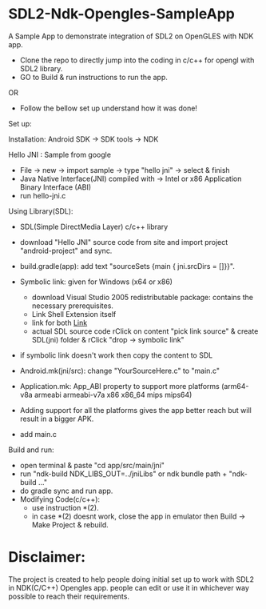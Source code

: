 # SDL2-Ndk-Opengles-SampleApp

A Sample App to demonstrate integration of SDL2 on OpenGLES with NDK app.

* Clone the repo to directly jump into the coding in c/c++ for opengl with SDL2 library.
* GO to Build & run instructions to run the app.

OR

* Follow the bellow set up understand how it was done!

Set up:

Installation: Android SDK -> SDK tools -> NDK

Hello JNI : Sample from google

* File -> new -> import sample -> type "hello jni" -> select & finish
* Java Native Interface(JNI) compiled with -> Intel or x86 Application Binary Interface (ABI)
* run hello-jni.c

Using Library(SDL):

* SDL(Simple DirectMedia Layer) c/c++ library
* download "Hello JNI" source code from site and import project "android-project" and sync.
* build.gradle(app): add text "sourceSets {main { jni.srcDirs = []}}".
* Symbolic link: given for Windows (x64 or x86)
    * download Visual Studio 2005 redistributable package: contains the necessary prerequisites.
    * Link Shell Extension itself
    * link for both [Link](http://schinagl.priv.at/nt/hardlinkshellext/hardlinkshellext.html#download)
    * actual SDL source code rClick on content "pick link source" & create SDL(jni) folder & rClick "drop -> symbolic link"
* if symbolic link doesn't work then copy the content to SDL

* Android.mk(jni/src): change "YourSourceHere.c" to "main.c"
* Application.mk: App_ABI property to support more platforms (arm64-v8a armeabi armeabi-v7a x86 x86_64 mips mips64)
* Adding support for all the platforms gives the app better reach but will result in a bigger APK.
* add main.c

Build and run:
* open terminal & paste "cd app/src/main/jni"
* run "ndk-build NDK_LIBS_OUT=../jniLibs" or ndk bundle path + "ndk-build ..."
* do gradle sync and run app.
* Modifying Code(c/c++):
	* use instruction *(2). 
	* in case *(2) doesnt work, close the app in emulator then Build -> Make Project & rebuild.


# Disclaimer:

The project is created to help people doing initial set up to work with SDL2 in NDK(C/C++) Opengles app. people can edit or use it in whichever way possible to reach their requirements. 